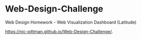 # Web-Design-Challenge
Web Design Homework - Web Visualization Dashboard (Latitude)


https://nic-pittman.github.io/Web-Design-Challenge/.
